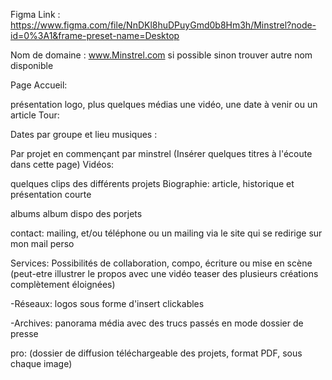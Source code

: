 Figma Link :
https://www.figma.com/file/NnDKl8huDPuyGmd0b8Hm3h/Minstrel?node-id=0%3A1&frame-preset-name=Desktop

Nom de domaine : www.Minstrel.com si possible sinon trouver autre nom disponible

Page Accueil:

présentation logo, plus quelques médias une vidéo, une date à venir ou un article Tour:

Dates par groupe et lieu musiques :

Par projet en commençant par minstrel (Insérer quelques titres à l'écoute dans cette page) Vidéos:

quelques clips des différents projets Biographie: article, historique et présentation courte

albums album dispo des porjets

contact: mailing, et/ou téléphone ou un mailing via le site qui se redirige sur mon mail perso

Services: Possibilités de collaboration, compo, écriture ou mise en scène (peut-etre illustrer le propos avec une vidéo teaser des plusieurs créations complètement éloignées)

-Réseaux: logos sous forme d'insert clickables

-Archives: panorama média avec des trucs passés en mode dossier de presse

pro: (dossier de diffusion téléchargeable des projets, format PDF, sous chaque image)
